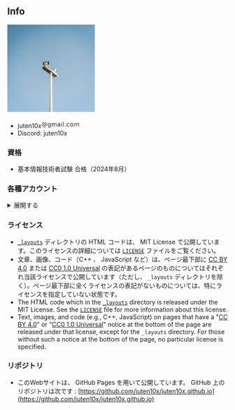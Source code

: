## Info

<a href="../light_white.jpg" data-lightbox="icon"><img src="../light_white.jpg" width="200px"></a>

* juten10x<img id="_image1" src="../blog/pile_of_images/IMG_3702.jpeg" width="87">
* Discord: juten10x

### 資格
* 基本情報技術者試験 合格（2024年8月）

### 各種アカウント
<details>
<summary>展開する</summary>

<ul>
  <li>GitHub: <a href="https://github.com/juten10x">juten10x</a></li>
  <li>AtCoder: <a href="https://atcoder.jp/users/juten10x">juten10x</a></li>
  <li>Codeforces: <a href="https://codeforces.com/profile/juten10x">juten10x</a></li>
  <li>Scrapbox: <a href="https://scrapbox.io/juten10x/">juten10x</a></li>
  <li>Bluesky: <a href="https://bsky.app/profile/juten10x.bsky.social">juten10x</a></li>
  <li>Instagram: <a href="https://www.instagram.com/juten10x">juten10x</a></li>
  <li>YouTube: <a href="https://www.youtube.com/@juten10x">juten10x</a></li>
  <li>Vimeo: <a href="https://vimeo.com/juten10x">juten10x</a></li>
</ul>
<details>
<summary>more</summary>

<ul>
  <li>SoundCloud: <a href="https://soundcloud.com/juten10x">juten10x</a></li>
  <li>Bandcamp: <a href="https://bandcamp.com/juten10x">juten10x</a></li>
  <li>niconico: <a href="https://www.nicovideo.jp/user/125236633">juten10x</a></li>
  <li>mixi2: <a href="https://mixi.social/@juten10x">juten10x</a></li>
  <li>note: <a href="https://note.com/juten10x">juten10x</a></li>
  <li>Hatena Blog: <a href="https://juten10x.hatenablog.com">juten10x</a></li>
  <li>cluster: <a href="https://cluster.mu/u/10x">juten10x</a></li>
  <li>VRChat: <a href="https://vrchat.com/home/user/usr_e18448f7-885a-4a0e-b6eb-ccf243c25a5e">juten10x</a></li>
  <li>p5.js: <a href="https://editor.p5js.org/juten10x/sketches">juten10x</a></li>
  <li>CLIST: <a href="https://clist.by/coder/juten10x/">juten10x</a></li>
  <li>yukicoder: <a href="https://yukicoder.me/users/21972">juten10x</a></li>
  <li>AOJ: <a href="https://judge.u-aizu.ac.jp/onlinejudge/user.jsp?id=juten10x">juten10x</a></li>
  <li>QCoder: <a href="https://www.qcoder.jp/ja/users/juten10x">juten10x</a></li>
  <li>CodeChef: <a href="https://www.codechef.com/users/juten10x">juten10x</a></li>
  <li>TLX: <a href="https://tlx.toki.id/profiles/juten10x">juten10x</a></li>
  <li>LeetCode: <a href="https://leetcode.com/u/juten10x/">juten10x</a></li>
  <li>Kaggle: <a href="https://www.kaggle.com/juten10x">juten10x</a></li>
  <li>OMC: <a href="https://onlinemathcontest.com/users/juten10x">juten10x</a></li>
  <li>AlpacaHack: <a href="https://alpacahack.com/users/juten10x">juten10x</a></li>
  <li>CryptoHack: <a href="https://cryptohack.org/user/juten10x/">juten10x</a></li>
  <li>DreamHack: <a href="https://dreamhack.io/users/70164">juten10x</a></li>
  <li>Misskey.io: <a href="https://misskey.io/@Juten10x">juten10x</a></li>
  <li>Misskey.design: <a href="https://misskey.design/@Juten10x">juten10x</a></li>
  <li>Misskey競プロ鯖: <a href="https://misskey.kyoupro.com/@Juten10x">juten10x</a></li>
  <li>Mastodon: <a href="https://mstdn.jp/@juten10x">juten10x</a></li>
  <li>Twitch: <a href="https://www.twitch.tv/juten10x">juten10x</a></li>
  <li>Steam: <a href="https://steamcommunity.com/id/juten10x/">juten10x</a></li>
  <li>Qiita: <a href="https://qiita.com/juten10x">juten10x</a></li>
  <li>Muuseo: <a href="https://muuseo.com/juten10x/owner">juten10x</a></li>
  <li>Reddit: <a href="https://www.reddit.com/user/juten10x_/">juten10x_</a></li>
  <li>Xfolio: <a href="https://xfolio.jp/users/THkWP3ukzRzn">juten10x</a></li>
  <li>Pixiv: <a href="https://pixiv.me/juten10x">juten10x</a></li>
  <li>Gravatar: <a href="https://gravatar.com/juten10x">juten10x</a></li>
  <li>Wikipedia: <a href="https://ja.wikipedia.org/wiki/?curid=4687335">Juten</a></li>
  <li>Twitter: <a href="https://twitter.com/juten10x">juten10x</a></li>
</ul>
<details>
<summary>_juten10x</summary>

<ul>
  <li>YouTube: <a href="https://www.youtube.com/@ujuten10x">_juten10x</a></li>
  <li>Bluesky: <a href="https://bsky.app/profile/ujuten10x.bsky.social">_juten10x</a></li>
  <li>Twitter: <a href="https://x.com/_juten10x">_juten10x</a></li>
  <li>note: <a href="https://note.com/_juten10x">_juten10x</a></li>
  <li>mixi2: <a href="https://mixi.social/@ujuten10x">_juten10x</a></li>
  <li>Reddit: <a href="https://reddit.com/user/_juten10x">_juten10x</a></li>
</ul>
</details>
</details>
</details>

### ライセンス
* [```_layouts```](https://github.com/juten10x/juten10x.github.io/tree/main/_layouts) ディレクトリの HTML コードは、 MIT License で公開しています。このライセンスの詳細については [```LICENSE```](https://github.com/juten10x/juten10x.github.io/blob/main/LICENSE) ファイルをご覧ください。
* 文章、画像、コード（C++ 、 JavaScript など）は、ページ最下部に [CC BY 4.0](https://creativecommons.org/licenses/by/4.0/) または [CC0 1.0 Universal](https://creativecommons.org/publicdomain/zero/1.0/) の表記があるページのものについてはそれぞれ当該ライセンスで公開しています（ただし、 ```_layouts``` ディレクトリを除く）。ページ最下部に全くライセンスの表記がないものについては、特にライセンスを指定していない状態です。
* The HTML code which in the [```_layouts```](https://github.com/juten10x/juten10x.github.io/tree/main/_layouts) directory is released under the MIT License. See the [```LICENSE```](https://github.com/juten10x/juten10x.github.io/blob/main/LICENSE) file for more information about this license.
* Text, images, and code (e.g., C++, JavaScript) on pages that have a "[CC BY 4.0](https://creativecommons.org/licenses/by/4.0/)" or "[CC0 1.0 Universal](https://creativecommons.org/publicdomain/zero/1.0/)" notice at the bottom of the page are released under that license, except for the ```_layouts``` directory. For those without such a notice at the bottom of the page, no particular license is specified.

### リポジトリ
* このWebサイトは、 GitHub Pages を用いて公開しています。 GitHub 上のリポジトリは次です : [https://github.com/juten10x/juten10x.github.io](https://github.com/juten10x/juten10x.github.io)

<style>
  #cc0, #_p_list {
    display: none;
  }
</style>

